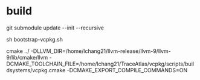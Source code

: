 # build

git submodule update --init --recursive

sh bootstrap-vcpkg.sh


cmake ../ -DLLVM_DIR=/home/lchang21/llvm-release/llvm-9/llvm-9/lib/cmake/llvm -DCMAKE_TOOLCHAIN_FILE=/home/lchang21/TraceAtlas/vcpkg/scripts/buildsystems/vcpkg.cmake -DCMAKE_EXPORT_COMPILE_COMMANDS=ON

